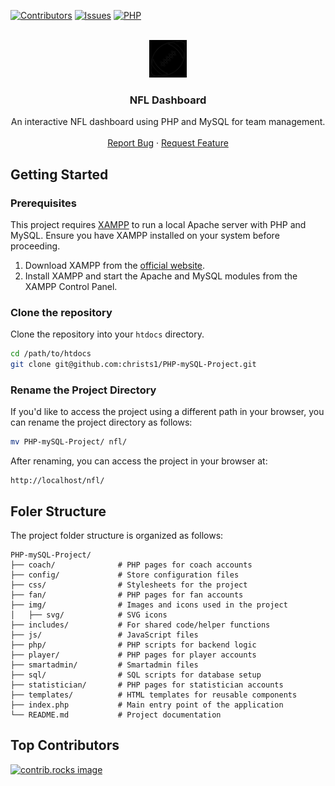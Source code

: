 
<a id="readme-top"></a>

[![Contributors][contributors-shield]][contributors-url] [![Issues][issues-shield]][issues-url] [![PHP][PHP]][php-url]

<br />
<div align="center">
<a href="https://github.com/christs1/PHP-mySQL-Project">
  <img src="./img/svg/football-white.svg" alt="Logo" height="60" style="filter: invert(1);">
</a>

  <h3 align="center">NFL Dashboard</h3>

  <p align="center">
    An interactive NFL dashboard using PHP and MySQL for team management.
    <br />
    <br />
    <a href="https://github.com/christs1/PHP-mySQL-Project/issues/new?labels=bug&template=bug-report---.md">Report Bug</a>
    ·
    <a href="https://github.com/christs1/PHP-mySQL-Project/issues/new?labels=enhancement&template=feature-request---.md">Request Feature</a>
  </p>
</div>

<!-- GETTING STARTED -->
## Getting Started

### Prerequisites

This project requires [XAMPP](https://www.apachefriends.org/index.html) to run a local Apache server with PHP and MySQL. Ensure you have XAMPP installed on your system before proceeding.

1. Download XAMPP from the [official website](https://www.apachefriends.org/index.html).
2. Install XAMPP and start the Apache and MySQL modules from the XAMPP Control Panel.


### Clone the repository

Clone the repository into your `htdocs` directory.

```bash
cd /path/to/htdocs
git clone git@github.com:christs1/PHP-mySQL-Project.git
```

### Rename the Project Directory

If you'd like to access the project using a different path in your browser, you can rename the project directory as follows:

```bash
mv PHP-mySQL-Project/ nfl/
```

After renaming, you can access the project in your browser at:

```
http://localhost/nfl/
```

## Foler Structure
The project folder structure is organized as follows:

```
PHP-mySQL-Project/
├── coach/              # PHP pages for coach accounts
├── config/             # Store configuration files
├── css/                # Stylesheets for the project
├── fan/                # PHP pages for fan accounts
├── img/                # Images and icons used in the project
│   ├── svg/            # SVG icons
├── includes/           # For shared code/helper functions
├── js/                 # JavaScript files
├── php/                # PHP scripts for backend logic
├── player/             # PHP pages for player accounts
├── smartadmin/         # Smartadmin files
├── sql/                # SQL scripts for database setup
├── statistician/       # PHP pages for statistician accounts
├── templates/          # HTML templates for reusable components
├── index.php           # Main entry point of the application
└── README.md           # Project documentation
```

## Top Contributors

<a href="https://github.com/christs1/PHP-mySQL-Project/graphs/contributors">
  <img src="https://contrib.rocks/image?repo=christs1/PHP-mySQL-Project" alt="contrib.rocks image" />
</a>

<!-- MARKDOWN LINKS & IMAGES -->
[contributors-shield]: https://img.shields.io/github/contributors/christs1/PHP-mySQL-Project.svg?style=for-the-badge
[contributors-url]: https://github.com/christs1/PHP-mySQL-Project/graphs/contributors
[issues-shield]: https://img.shields.io/github/issues/christs1/PHP-mySQL-Project.svg?style=for-the-badge
[issues-url]: https://github.com/christs1/PHP-mySQL-Project/issues

[PHP]: https://img.shields.io/badge/php-000000?style=for-the-badge&logo=php
[php-url]: https://www.php.net/